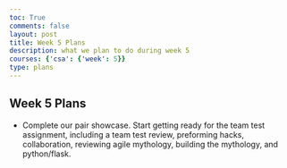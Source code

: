 ```yaml
---
toc: True
comments: false
layout: post
title: Week 5 Plans
description: what we plan to do during week 5
courses: {'csa': {'week': 5}}
type: plans
---
```

## Week 5 Plans
- Complete our pair showcase. Start getting ready for the team test assignment, including a team test review, preforming hacks, collaboration, reviewing agile mythology, building the mythology, and python/flask. 